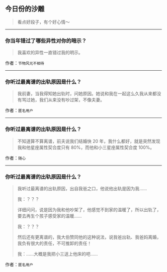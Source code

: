 ## 今日份的沙雕

> 看点好段子，有个好心情～


 
---

### 你当年错过了哪些异性对你的暗示？

> 我喜欢的异性一直错过我的明示。


作者：`节物风光不相待`

---

### 你听过最离谱的出轨原因是什么？

> 我前妻，当我得知她出轨时，问她原因。她说和我在一起这么久我从来都没有骂过她，我们从来没有吵过架，不像夫妻。


作者：`匿名用户`

---

### 你听过最离谱的出轨原因是什么？

> 不知道算不算离谱，前夫说我们结婚快 20 年，我什么都好，就是突然发现我和他星座属性契合度只有 80%，而他和小三星座属性契合度 100%。


作者：`随心`

---

### 你听过最离谱的出轨原因是什么？

> 我听过最离谱的出轨原因，出自我爸之口，他说他出轨是因为我……
> 
> 我：？？？
> 
> 详细问问，说是因为我和他吵架了，他感觉不到家的温暖了，所以出轨了，要去再生个孩子感受家的温暖……
> 
> 我：？？？
> 
> 然后还有更离谱的，我大伯赞同他的这种说法，说我爸出轨、我爸妈离婚，我负有很大的责任，不可推卸的责任！
> 
> 我：……大概是我把小三送上他床的吧……


作者：`匿名用户`